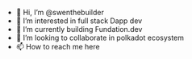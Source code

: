 - 👋 Hi, I’m @swenthebuilder
- 👀 I’m interested in full stack Dapp dev
- 🌱 I’m currently building Fundation.dev
- 💞️ I’m looking to collaborate in polkadot ecosystem 
- 📫 How to reach me here

<!---
swenthebuilder/swenthebuilder is a ✨ special ✨ repository because its `README.md` (this file) appears on your GitHub profile.
You can click the Preview link to take a look at your changes.
--->
